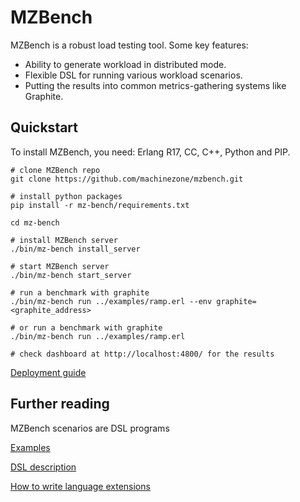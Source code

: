 # MZBench

MZBench is a robust load testing tool. Some key features:
* Ability to generate workload in distributed mode.
* Flexible DSL for running various workload scenarios.
* Putting the results into common metrics-gathering systems like Graphite.

## Quickstart

To install MZBench, you need: Erlang R17, CC, C++, Python and PIP.

    # clone MZBench repo
    git clone https://github.com/machinezone/mzbench.git

    # install python packages
    pip install -r mz-bench/requirements.txt

    cd mz-bench

    # install MZBench server
    ./bin/mz-bench install_server

    # start MZBench server
    ./bin/mz-bench start_server

    # run a benchmark with graphite
    ./bin/mz-bench run ../examples/ramp.erl --env graphite=<graphite_address>

    # or run a benchmark with graphite
    ./bin/mz-bench run ../examples/ramp.erl

    # check dashboard at http://localhost:4800/ for the results

[Deployment guide](doc/deployment_guide.md)

## Further reading

MZBench scenarios are DSL programs

[Examples](doc/examples.md)

[DSL description](doc/scenario_dsl.md)

[How to write language extensions](doc/worker_howto.md)
